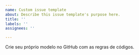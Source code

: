 ```yaml
---
name: Custom issue template
about: Describe this issue template's purpose here.
title: ''
labels: ''
assignees: ''

---
```


Crie seu próprio modelo no GitHub com as regras de códigos.
